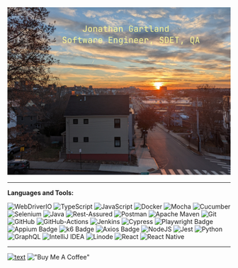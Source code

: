 
<!--
<h2 align="center">Hiya 👋, I'm Jonathan Gartland</h2>
<h5 align="center">A Test Automation Engineer from Portland, Maine</h5>
-->  
<img src="https://github.com/jonathan-gartland/jonathan-gartland/blob/main/images/background.jpeg" alt="Coder GIF" width="1000">    
  
---  
**Languages and Tools:**

![WebDriverIO](https://img.shields.io/badge/WebDriverIO-EA5906.svg?&style=for-the-badge&logo=WebdriverIO&logoColor=white)
![TypeScript](https://img.shields.io/badge/-TypeScript-%233178C6?&style=for-the-badge&logo=Typescript&logoColor=black)
![JavaScript](https://img.shields.io/badge/-JavaScript-f0db4f?&style=for-the-badge&logo=JavaScript&logoColor=black)
![Docker](https://img.shields.io/badge/docker-0db7ed.svg?&style=for-the-badge&logo=docker&logoColor=white)
![Mocha](https://img.shields.io/badge/-Mocha-%238D6748?&style=for-the-badge&logo=Mocha&logoColor=white)
![Cucumber](https://img.shields.io/badge/-Cucumber-brightgreen?logo=cucumber&logoColor=white&style=for-the-badge)
![Selenium](https://img.shields.io/badge/selenium%20-CB02A.svg?&style=for-the-badge&logo=Selenium&logoColor=white)
![Java](https://img.shields.io/badge/-Java-%23007396?&style=for-the-badge&logo=Java&logoColor=white)
![Rest-Assured](https://img.shields.io/badge/-Rest%20Assured-4BA82E?&style=for-the-badge&logo=Java&logoColor=white)
![Postman](https://img.shields.io/badge/-Postman-%23FF6C37?&style=for-the-badge&logo=Postman&logoColor=white)
![Apache Maven](https://img.shields.io/badge/Apache%20Maven-C71A36.svg?&style=for-the-badge&logo=Apache%20Maven&logoColor=white)
![Git](https://img.shields.io/badge/git%20-%23F05032.svg?&style=for-the-badge&logo=git&logoColor=white)
![GitHub](https://img.shields.io/badge/-GitHub-%23181717?&style=for-the-badge&logo=GitHub&logoColor=white)
![GitHub-Actions](https://img.shields.io/badge/-GitHub%20Actions-%23181717?&style=for-the-badge&logo=GitHub%20Actions&logoColor=white)
![Jenkins](https://img.shields.io/badge/-Jenkins-%23D24939?&style=for-the-badge&logo=Jenkins&logoColor=white)
![Cypress](https://img.shields.io/badge/-Cypress-%2317202C?&style=for-the-badge&logo=Cypress&logoColor=white)
![Playwright Badge](https://img.shields.io/badge/Playwright-2EAD33?logo=playwright&logoColor=fff&style=for-the-badge)
![Appium Badge](https://img.shields.io/badge/Appium-EE376D?logo=appium&logoColor=fff&style=for-the-badge)
![k6 Badge](https://img.shields.io/badge/k6-7D64FF?logo=k6&logoColor=fff&style=for-the-badge)
![Axios Badge](https://img.shields.io/badge/Axios-5A29E4?logo=axios&logoColor=fff&style=for-the-badge)
![NodeJS](https://img.shields.io/badge/-Node.js-%23339933?&style=for-the-badge&logo=npm&logoColor=white)
![Jest](https://img.shields.io/badge/-jest-%23C21325?style=for-the-badge&logo=jest&logoColor=white)
![Python](https://img.shields.io/badge/python-3670A0?style=for-the-badge&logo=python&logoColor=ffdd54)
![GraphQL](https://img.shields.io/badge/-GraphQL-E10098?style=for-the-badge&logo=graphql&logoColor=white)
![IntelliJ IDEA](https://img.shields.io/badge/IntelliJIDEA-000000.svg?style=for-the-badge&logo=intellij-idea&logoColor=white)
![Linode](https://img.shields.io/badge/linode-00A95C?style=for-the-badge&logo=linode&logoColor=white)
![React](https://img.shields.io/badge/react-%2320232a.svg?style=for-the-badge&logo=react&logoColor=%2361DAFB)
![React Native](https://img.shields.io/badge/react_native-%2320232a.svg?style=for-the-badge&logo=react&logoColor=%2361DAFB)

---
[![text](https://img.shields.io/badge/LinkedIn-0077B5?style=for-the-badge&logo=linkedin&logoColor=white)](https://www.linkedin.com/in/jonathan-gartland-01b7ba16)
!["Buy Me A Coffee"](https://www.buymeacoffee.com/jonathan.gartland)

<!--
**jonathan-gartland/jonathan-gartland** is a ✨ _special_ ✨ repository because its `README.md` (this file) appears on your GitHub profile.

Here are some ideas to get you started:

- 🔭 I’m currently working on ...
- 🌱 I’m currently learning ...
- 👯 I’m looking to collaborate on ...
- 🤔 I’m looking for help with ...
- 💬 Ask me about ...
- 📫 How to reach me: ...
- 😄 Pronouns: ...
- ⚡ Fun fact: ...
-->
